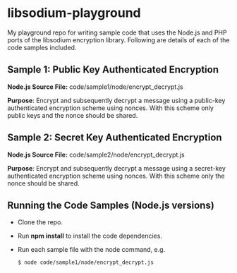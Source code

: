 # libsodium-playground

My playground repo for writing sample code that uses the Node.js and PHP ports of the libsodium encryption library. Following are details of each of the code samples included.

## Sample 1: Public Key Authenticated Encryption

**Node.js Source File:** code/sample1/node/encrypt_decrypt.js

**Purpose**: Encrypt and subsequently decrypt a message using a public-key authenticated encryption scheme using nonces. With this scheme only public keys and the nonce should be shared.

## Sample 2: Secret Key Authenticated Encryption

**Node.js Source File:** code/sample2/node/encrypt_decrypt.js

**Purpose**: Encrypt and subsequently decrypt a message using a secret-key authenticated encryption scheme using nonces. With this scheme only the nonce should be shared.

## Running the Code Samples (Node.js versions)

-   Clone the repo.
-   Run **npm install** to install the code dependencies.
-   Run each sample file with the node command, e.g.

    ```sh
    $ node code/sample1/node/encrypt_decrypt.js
    ```
